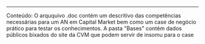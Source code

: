 ************** 
Conteúdo: O arququivo .doc contém um descritivo das competências necessárias para um AN em Capital Market bem como um case de negócio prático para testar os conhecimentos. A pasta "Bases" contém dados públicos bixados do site da CVM que podem servir de insomu para o case
